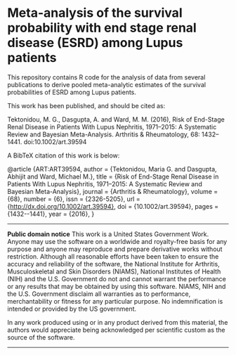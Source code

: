 # Meta-analysis of the survival probability with end stage renal disease (ESRD) among Lupus patients

This repository contains R code for the analysis of data from several publications to derive
pooled meta-analytic estimates of the survival probabilities of ESRD among Lupus 
patients.

This work has been published, and should be cited as:

Tektonidou, M. G., Dasgupta, A. and Ward, M. M. (2016), Risk of End-Stage Renal Disease in Patients With Lupus Nephritis, 1971–2015: A Systematic Review and Bayesian Meta-Analysis. Arthritis & Rheumatology, 68: 1432–1441. doi:10.1002/art.39594

A BibTeX citation of this work is below:

@article {ART:ART39594,
author = {Tektonidou, Maria G. and Dasgupta, Abhijit and Ward, Michael M.},
title = {Risk of End-Stage Renal Disease in Patients With Lupus Nephritis, 1971–2015: A Systematic Review and Bayesian Meta-Analysis},
journal = {Arthritis & Rheumatology},
volume = {68},
number = {6},
issn = {2326-5205},
url = {http://dx.doi.org/10.1002/art.39594},
doi = {10.1002/art.39594},
pages = {1432--1441},
year = {2016},
}

---

**Public domain notice**
This work is a United States Government Work. Anyone may use the software on a worldwide and royalty-free
 basis for any purpose and anyone may reproduce and prepare derivative works without restriction. Although all
 reasonable efforts have been taken to ensure the accuracy and reliability of the software, the National Institute for Arthritis, Musculoskeletal and Skin Disorders (NIAMS), National Institutes of Health (NIH) and the U.S. Government do not and cannot warrant the
 performance or any results that may be obtained by using this software. NIAMS, NIH and the U.S. Government disclaim
 all warranties as to performance, merchantability or fitness for any particular purpose.  No indemnification is
 intended or provided by the US government.

In any work produced using or in any product derived from this material, the authors would appreciate being
 acknowledged per scientific custom as the source of the software.
 
---